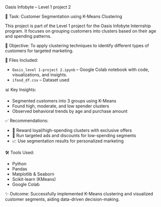 Oasis Infobyte – Level 1 project 2
 
 📌 Task: Customer Segmentation using K-Means Clustering

This project is part of the Level 1 project for the Oasis Infobyte Internship program. It focuses on grouping customers into clusters based on their age and spending patterns.

 🧠 Objective:
To apply clustering techniques to identify different types of customers for targeted marketing.

 📁 Files Included:
- `Oasis_level 1-project 2.ipynb` – Google Colab notebook with code, visualizations, and insights.
- `ifood_df.csv` – Dataset used 

📊 Key Insights:
- Segmented customers into 3 groups using K-Means
- Found high, moderate, and low spender clusters
- Observed behavioral trends by age and purchase amount

 ✅ Recommendations:
- 🎯 Reward loyal/high-spending clusters with exclusive offers
- 📢 Run targeted ads and discounts for low-spending segments
- 📈 Use segmentation results for personalized marketing

 🛠️ Tools Used:
- Python
- Pandas
- Matplotlib & Seaborn
- Scikit-learn (KMeans)
- Google Colab

 ✨ Outcome:
Successfully implemented K-Means clustering and visualized customer segments, aiding data-driven decision-making.

